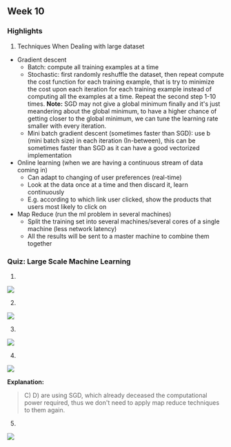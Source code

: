 ## Week 10

### Highlights
1. Techniques When Dealing with large dataset
- Gradient descent
  - Batch: compute all training examples at a time
  - Stochastic: first randomly reshuffle the dataset, then repeat compute the cost function for each training example, that is try to minimize the cost upon each iteration for each training example instead of computing all the examples at a time. Repeat the second step 1-10 times. **Note:** SGD may not give a global minimum finally and it's just meandering about the global minimum, to have a higher chance of getting closer to the global minimum, we can tune the learning rate smaller with every iteration.
  - Mini batch gradient descent (sometimes faster than SGD): use b (mini batch size) in each iteration (In-between), this can be sometimes faster than SGD as it can have a good vectorized implementation
- Online learning (when we are having a continuous stream of data coming in)  
  - Can adapt to changing of user preferences (real-time)
  - Look at the data once at a time and then discard it, learn continuously
  - E.g. according to which link user clicked, show the products that users most likely to click on
- Map Reduce (run the ml problem in several machines)
  - Split the training set into several machines/several cores of a single machine (less network latency)
  - All the results will be sent to a master machine to combine them together

### Quiz: Large Scale Machine Learning
1.

![](https://github.com/LiMengyang990726/Coursera-Machine-Learning/blob/master/Pictures/Week10Quiz1-1.png)

2.

![](https://github.com/LiMengyang990726/Coursera-Machine-Learning/blob/master/Pictures/Week10Quiz1-2.png)

3.

![](https://github.com/LiMengyang990726/Coursera-Machine-Learning/blob/master/Pictures/Week10Quiz1-3.png)


4.

![](https://github.com/LiMengyang990726/Coursera-Machine-Learning/blob/master/Pictures/Week10Quiz1-4.png)

**Explanation:**
> C) D) are using SGD, which already deceased the computational power required, thus we don't need to apply map reduce techniques to them again.

5. 

![](https://github.com/LiMengyang990726/Coursera-Machine-Learning/blob/master/Pictures/Week10Quiz1-5.png)
